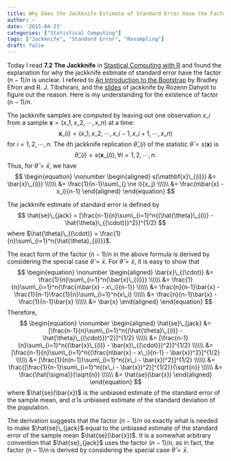 ```yaml
---
title: Why Does the Jackknife Estimate of Standard Error Have the Factor (n-1)/n?
author: ~
date: '2015-04-23'
categories: ["Statistical Computing"]
tags: ["Jackknife", "Standard Error", "Resampling"]
draft: false
---
```


Today I read **7.2 The Jackknife** in [Stastical Computing with R](http://www.amazon.com/Statistical-Computing-Chapman-Hall-Series/dp/1584885459) and found the explanation for why the jackknife estimate of standard error have the factor $(n-1)/n$ is unclear. I refered to [An Introduction to the Bootstrap](http://www.amazon.com/Introduction-Bootstrap-Monographs-Statistics-Probability/dp/0412042312) by Bradley Efron and R. J. Tibshirani, and the [slides](https://www.scss.tcd.ie/Rozenn.Dahyot/453Bootstrap/04_Jackknife.pdf) of jackknife by Rozenn Dahyot to figure out the reason. Here is my understanding for the existence of factor $(n-1)/n$.

The jackknife samples are computed by leaving out one observation $x\_i$ from a sample $\mathbf{x} = (x\_1, x\_2, \cdots, x\_n)$ at a time:
$$
\mathbf{x}\_{(i)} = (x\_1, x\_2, \cdots, x\_{i-1}, x\_{i+1}, \cdots, x\_n)
$$
for $i = 1, 2, \cdots, n$. The $i$th jackknife replication $\hat{\theta}\_{(i)}$ of the statistic $\hat{\theta} = s(\mathbf{x})$ is
$$
\hat{\theta}\_{(i)} = s(\mathbf{x}\_{(i)}), \forall i = 1, 2, \cdots, n.
$$
Thus, for $\hat{\theta} = \bar{x}$, we have
$$
\begin{equation} \nonumber
\begin{aligned}
s(\mathbf{x}\_{(i)}) &= \bar{x}\_{(i)} \\\\\\
                    &= \frac{1}{n-1}\sum\_{j \ne i}{x_j} \\\\\\
                    &= \frac{n\bar{x} - x_i}{n-1}
\end{aligned}
\end{equation}
$$

The jackknife estimate of standard error is defined by
$$
\hat{se}\_{jack} = [\frac{n-1}{n}\sum\_{i=1}^n{(\hat{\theta}\_{(i)} - \hat{\theta}\_{(\cdot)})^2}]^{1/2}
$$
where $\hat{\theta}\_{(\cdot)} = \frac{1}{n}\sum\_{i=1}^n{\hat{\theta}_{(i)}}$.

The exact form of the factor $(n-1)/n$ in the above formula is derived by considering the special case $\hat{\theta} = \bar{x}$. For $\hat{\theta} = \bar{x}$, it is easy to show that
$$
\begin{equation} \nonumber
\begin{aligned}
\bar{x}\_{(\cdot)} &= \frac{1}{n}\sum\_{i=1}^n{\bar{x}\_{(i)}} \\\\\\
                  &= \frac{1}{n}\sum\_{i=1}^n{\frac{n\bar{x} - x\_i}{n-1}} \\\\\\
                  &= \frac{n}{n-1}\bar{x} - \frac{1}{n-1}\frac{1}{n}\sum\_{i=1}^n{x\_i} \\\\\\
                  &= \frac{n}{n-1}\bar{x} - \frac{1}{n-1}\bar{x} \\\\\\
                  &= \bar{x}
\end{aligned}
\end{equation}
$$
Therefore, 
$$
\begin{equation} \nonumber
\begin{aligned}
\hat{se}\_{jack} &= [\frac{n-1}{n}\sum\_{i=1}^n{(\hat{\theta}\_{(i)} - \hat{\theta}\_{(\cdot)})^2}]^{1/2} \\\\\\
                &= [\frac{n-1}{n}\sum\_{i=1}^n{(\bar{x}\_{(i)} - \bar{x}\_{(\cdot)})^2}]^{1/2} \\\\\\
                &= [\frac{n-1}{n}\sum\_{i=1}^n{(\frac{n\bar{x} - x\_i}{n-1} - \bar{x})^2}]^{1/2} \\\\\\
                &= [\frac{1}{n(n-1)}\sum\_{i=1}^n{(x\_i - \bar{x})^2}]^{1/2} \\\\\\
                &= \frac{[\frac{1}{n-1}\sum\_{i=1}^n{(x\_i - \bar{x})^2}]^{1/2}}{\sqrt{n}} \\\\\\
                &= \frac{\hat{\sigma}}{\sqrt{n}} \\\\\\
                &= \hat{se}(\bar{x})
\end{aligned}
\end{equation}
$$
where $\hat{se}(\bar{x})$ is the unbiased estimate of the standard error of the sample mean, and $\hat{\sigma}$ is unbiased estimate of the standard deviation of the population.

The derivation suggests that the factor $(n-1)/n$ os exactly what is needed to make $\hat{se}\_{jack}$ equal to the unbiased estimate of the standard error of the sample mean $\hat{se}(\bar{x})$. It is a somewhat arbitrary convention that $\hat{se}_{jack}$ uses the factor $(n-1)/n$, as in fact, the factor $(n-1)/n$ is derived by considering the special case $\hat{\theta} = \bar{x}$.
